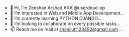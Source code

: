 - 👋 Hi, I’m Zeeshan Arshad AKA @userdead-op
- 👀 I’m interested in Web and Mobile App Development...
- 🌱 I’m currently learning PYTHON DJANGO...
- 💞️ I’m looking to collaborate on every possible tasks...
- 📫 Reach me on mail at shanijutt123492@gmail.com ...

<!---
userdead-op/userdead-op is a ✨ special ✨ repository because its `README.md` (this file) appears on your GitHub profile.
You can click the Preview link to take a look at your changes.
--->
